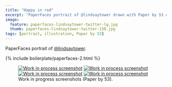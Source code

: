 ```yaml
---
title: "Happy in red"
excerpt: "PaperFaces portrait of @lindsaytower drawn with Paper by 53 on an iPad."
image: 
  feature: paperfaces-lindsaytower-twitter-lg.jpg
  thumb: paperfaces-lindsaytower-twitter-150.jpg
tags: [portrait, illustration, Paper by 53]
---
```


PaperFaces portrait of [@lindsaytower](http://twitter.com/lindsaytower).

{% include boilerplate/paperfaces-2.html %}

<figure class="half">
	<a href="{{ site.url }}/assets/images/paperfaces-lindsaytower-process-1-lg.jpg"><img src="{{ site.url }}/assets/images/paperfaces-lindsaytower-process-1-600.jpg" alt="Work in process screenshot"></a>
	<a href="{{ site.url }}/assets/images/paperfaces-lindsaytower-process-2-lg.jpg"><img src="{{ site.url }}/assets/images/paperfaces-lindsaytower-process-2-600.jpg" alt="Work in process screenshot"></a>
	<a href="{{ site.url }}/assets/images/paperfaces-lindsaytower-process-3-lg.jpg"><img src="{{ site.url }}/assets/images/paperfaces-lindsaytower-process-3-600.jpg" alt="Work in process screenshot"></a>
	<a href="{{ site.url }}/assets/images/paperfaces-lindsaytower-process-4-lg.jpg"><img src="{{ site.url }}/assets/images/paperfaces-lindsaytower-process-4-600.jpg" alt="Work in process screenshot"></a>
	<figcaption>Work in progress screenshots (Paper by 53).</figcaption>
</figure>